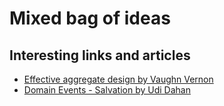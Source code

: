 # Mixed bag of ideas

## Interesting links and articles

* [Effective aggregate design by Vaughn Vernon](https://www.dddcommunity.org/library/vernon_2011/)
* [Domain Events - Salvation by Udi Dahan](http://udidahan.com/2009/06/14/domain-events-salvation/)
